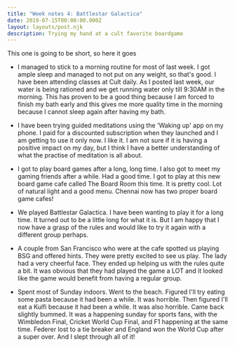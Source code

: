 ```yaml
---
title: "Week notes 4: Battlestar Galactica"
date: 2019-07-15T00:00:00.000Z
layout: layouts/post.njk
description: Trying my hand at a cult favorite boardgame
---
```


This one is going to be short, so here it goes

- I managed to stick to a morning routine for most of last week. I got ample sleep and managed to not put on any weight, so that's good. I have been attending classes at Cult daily. As I posted last week, our water is being rationed and we get running water only till 9:30AM in the morning. This has proven to be a good thing because I am forced to finish my bath early and this gives me more quality time in the morning because I cannot sleep again after having my bath.

- I have been trying guided meditations using the 'Waking up' app on my phone. I paid for a discounted subscription when they launched and I am getting to use it only now. I like it. I am not sure if it is having a positive impact on my day, but I think I have a better understanding of what the practise of meditation is all about.

- I got to play board games after a long, long time. I also got to meet my gaming friends after a while. Had a good time. I got to play at this new board game cafe called The Board Room this time. It is pretty cool. Lot of natural light and a good menu. Chennai now has two proper board game cafes!

- We played Battlestar Galactica. I have been wanting to play it for a long time. It turned out to be a little long for what it is. But I am happy that I now have a grasp of the rules and would like to try it again with a different group perhaps.

- A couple from San Francisco who were at the cafe spotted us playing BSG and offered hints. They were pretty excited to see us play. The lady had a very cheerful face. They ended up helping us with the rules quite a bit. It was obvious that they had played the game a LOT and it looked like the game would benefit from having a regular group.

- Spent most of Sunday indoors. Went to the beach. Figured I'll try eating some pasta because it had been a while. It was horrible. Then figured I'll eat a Kulfi because it had been a while. It was also horrible. Came back slightly bummed. It was a happening sunday for sports fans, with the Wimbledon Final, Cricket World Cup Final, and F1 happening at the same time. Federer lost to a tie breaker and England won the World Cup after a super over. And I slept through all of it!
